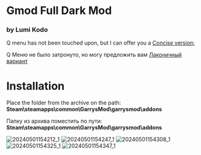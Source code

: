# Gmod Full Dark Mod
### by Lumi Kodo
Q menu has not been touched upon, but I can offer you a [Сoncise version:](https://steamcommunity.com/sharedfiles/filedetails/?id=2788107396&searchtext=Dark+UI+Spawnmenu) 

Q Меню не было затронуто, но могу предложить вам [Лаконичный вариант](https://steamcommunity.com/sharedfiles/filedetails/?id=2788107396&searchtext=Dark+UI+Spawnmenu)

# Installation
Place the folder from the archive on the path: __Steam\steamapps\common\GarrysMod\garrysmod\addons__

Папку из архива поместить по пути: __Steam\steamapps\common\GarrysMod\garrysmod\addons__

![20240501154212_1](https://github.com/LumiKodo/Gmod-Full-Dark-Mod/assets/168643324/534ca8a5-8101-4597-80f4-45fc837bd2b4)
![20240501154247_1](https://github.com/LumiKodo/Gmod-Full-Dark-Mod/assets/168643324/db499477-b125-4f03-9d6d-aef3314a0580)
![20240501154308_1](https://github.com/LumiKodo/Gmod-Full-Dark-Mod/assets/168643324/1d7d422d-08fa-41f0-9a8e-8e87a0696401)
![20240501154325_1](https://github.com/LumiKodo/Gmod-Full-Dark-Mod/assets/168643324/18ddb8fb-0a51-4606-ba36-89d06990f00c)
![20240501154347_1](https://github.com/LumiKodo/Gmod-Full-Dark-Mod/assets/168643324/c9a738f7-57fa-411e-83fc-cd65cf6c7b06)
